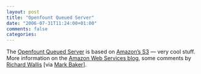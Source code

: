 ```yaml
---
layout: post
title: "Openfount Queued Server"
date: "2006-07-31T11:24:00+01:00"
comments: false
categories: 
---
```


<p>The <a href="http://openfount.com/blog/queued-server">Openfount Queued Server</a> is based on <a href="http://aws.amazon.com/s3">Amazon&#8217;s S3</a> &#8212; very cool stuff. More information on the <a href="http://aws.typepad.com/aws/2006/06/openfount_queue.html">Amazon Web Services blog</a>, some comments by <a href="http://blogs.talis.com/nodalities/2006/07/let_the_loose_coupling_take_pl.php">Richard Wallis</a> [via <a href="http://www.markbaker.ca/blog/2006/07/31/links-for-2006-07-31/">Mark Baker</a>].</p>


